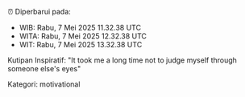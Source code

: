 ⏰ Diperbarui pada:
- WIB: Rabu, 7 Mei 2025 11.32.38 UTC
- WITA: Rabu, 7 Mei 2025 12.32.38 UTC
- WIT: Rabu, 7 Mei 2025 13.32.38 UTC

Kutipan Inspiratif:
"It took me a long time not to judge myself through someone else's eyes"


Kategori: motivational

